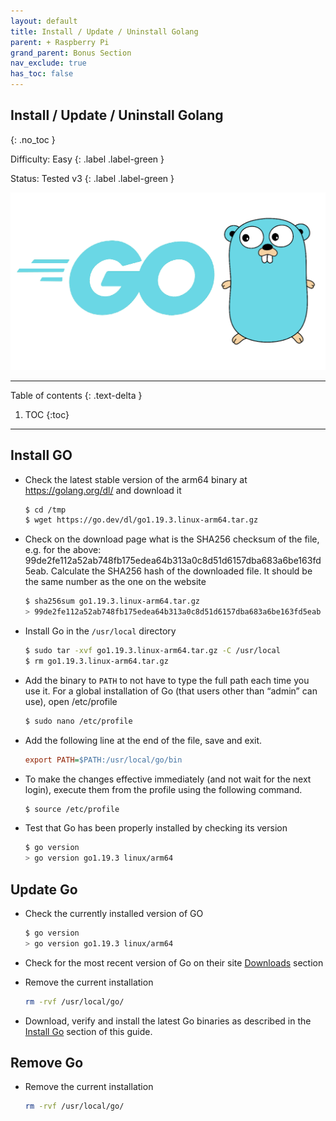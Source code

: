 ```yaml
---
layout: default
title: Install / Update / Uninstall Golang
parent: + Raspberry Pi
grand_parent: Bonus Section
nav_exclude: true
has_toc: false
---
```


## Install / Update / Uninstall Golang
{: .no_toc }

Difficulty: Easy
{: .label .label-green }

Status: Tested v3
{: .label .label-green }

![golang](../../../images/golang.png)

---

Table of contents
{: .text-delta }

1. TOC
{:toc}

---

## Install GO

* Check the latest stable version of the arm64 binary at https://golang.org/dl/ and download it

  ```sh
  $ cd /tmp
  $ wget https://go.dev/dl/go1.19.3.linux-arm64.tar.gz
  ```

* Check on the download page what is the SHA256 checksum of the file, e.g. for the above:
99de2fe112a52ab748fb175edea64b313a0c8d51d6157dba683a6be163fd5eab. Calculate the SHA256 hash of the downloaded file. It should be the same number as the one on the website

  ```sh
  $ sha256sum go1.19.3.linux-arm64.tar.gz
  > 99de2fe112a52ab748fb175edea64b313a0c8d51d6157dba683a6be163fd5eab  go1.19.3.linux-arm64.tar.gz
  ```

* Install Go in the `/usr/local` directory

  ```sh
  $ sudo tar -xvf go1.19.3.linux-arm64.tar.gz -C /usr/local
  $ rm go1.19.3.linux-arm64.tar.gz
  ```

* Add the binary to `PATH` to not have to type the full path each time you use it. For a global installation of Go (that users other than “admin” can use), open /etc/profile

  ```sh
  $ sudo nano /etc/profile
  ```

* Add the following line at the end of the file, save and exit.

  ```ini
  export PATH=$PATH:/usr/local/go/bin
  ```

* To make the changes effective immediately (and not wait for the next login), execute them from the profile using the following command.

  ```sh
  $ source /etc/profile
  ```

* Test that Go has been properly installed by checking its version

  ```sh
  $ go version
  > go version go1.19.3 linux/arm64
  ```

## Update Go

* Check the currently installed version of GO

  ```sh
  $ go version
  > go version go1.19.3 linux/arm64
  ```

* Check for the most recent version of Go on their site [Downloads](https://go.dev/dl/) section

* Remove the current installation

  ```sh
  rm -rvf /usr/local/go/
  ```

* Download, verify and install the latest Go binaries as described in the [Install Go](golang.md#install-go) section of this guide.

## Remove Go

* Remove the current installation

  ```sh
  rm -rvf /usr/local/go/
  ```